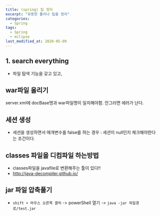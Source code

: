```yaml
---
title: (spring) 팁 정리
excerpt: "유용한 툴이나 팁을 정리"
categories:
  - Spring 
tags:
  - Spring
  - eclipse
last_modified_at: 2020-05-09
---
```


## 1. search everything
- 파일 탐색 기능을 갖고 있고,

## war파일 올리기
server.xml에 docBase명과 war파일명이 일치해야함. 안그러면 에러가 난다.

## 세션 생성
- 세션을 생성하면서 매개변수를 false를 하는 경우 :  세션이 null인지 체크해야한다는 조건이다.

## classes 파일을 디컴파일 하는방법
- classes파일을 javafile로 변환해주는 툴이 있다!!
- http://java-decompiler.github.io/

## jar 파일 압축풀기
-  `shift + 마우스 오른쪽 클릭` -> powerShell 열기 -> `java -jar 파일경로/test.jar`